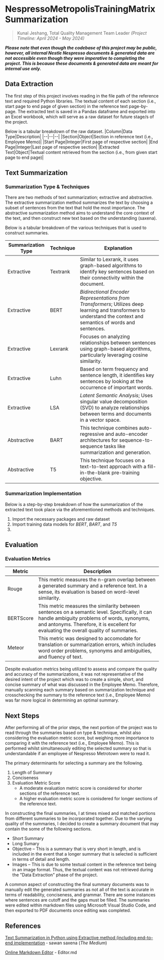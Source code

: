 # NespressoMetropolisTrainingMatrixSummarization

> Kunal Jeshang, Total Quality Management Team Leader _(Project Timeline: April 2024 - May 2024)_

***Please note that even though the codebase of this project may be public, however, all internal Nestle Nespresso documents & generated data are not accessible even though they were imperative to completing the project. This is because these documents & generated data are meant for internal use only.***

## Data Extraction

The first step of this project involves reading in the file path of the reference text and required Python libraries. The textual content of each section (i.e., start page to end page of given section) in the reference text page-by-page. The extracted text is saved in a Pandas dataframe and exported into an Excel workbook, which will serve as a raw dataset for future stage/s of the project.

Below is a tabular breakdown of the raw dataset.
|Column|Data Type|Description|
|--|--|--|
|Section|Object|Section in reference text (i.e., Employee Memo)|
|Start Page|Integer|First page of respective section|
|End Page|Integer|Last page of respective section|
|Extracted Text|Object|Textual content retrieved from the section (i.e., from given start page to end page)|

## Text Summarization

### Summarization Type & Techniques

There are two methods of text summarization; extractive and abstractive. The extractive summarization method summarizes the text by choosing a subset of sentences from the text that hold the most importance. The abstractive summarization method aims to understand the core context of the text, and then construct new text based on the understanding (saxena).

Below is a tabular breakdown of the various techniques that is used to construct summaries.

|Summarization Type|Technique|Explanation|
|--|--|--|
|Extractive|Textrank|Similar to Lexrank, it uses graph-based algorithms to identify key sentences based on their connectivity within the document.|
|Extractive|BERT|_Bidirectional Encoder Representations from Transformers_; Utilizes deep learning and transformers to understand the context and semantics of words and sentences.|
|Extractive|Lexrank|Focuses on analyzing relationships between sentences using graph-based algorithms, particularly leveraging cosine similarity.|
|Extractive|Luhn|Based on term frequency and sentence length, it identifies key sentences by looking at the occurrence of important words.|
|Extractive|LSA|_Latent Semantic Analysis_; Uses singular value decomposition (SVD) to analyze relationships between terms and documents in a vector space.|
|Abstractive|BART|This technique combines auto-regressive and auto-encoder architectures for sequence-to-sequence tasks like summarization and generation.|
|Abstractive|T5|This technique focuses on a text-to-text approach with a fill-in-the-blank pre-training objective.|

### Summarization Implementation

Below is a step-by-step breakdown of how the summarization of the extracted text took place via the aforementioned methods and techniques.
1. Import the necessary packages and raw dataset
2. Import training data models for _BERT_, _BART_, and _T5_
3. 

## Evaluation

### Evaluation Metrics

|Metric|Description|
|--|--|
|Rouge|This metric measures the n-gram overlap between a generated summary and a reference text. In a sense, its evaluation is based on word-level similarity.|
|BERTScore|This metric measures the similarity between sentences on a semantic level. Specifically, it can handle ambiguity problems of words, synonyms, and antonyms. Therefore, it is excellent for evaluating the overall quality of summaries.|
|Meteor|This metric was designed to accomodate for translation or summarization errors, which includes word order problems, synonyms and ambiguities, and fluency of text.|

Despite evaluation metrics being utilized to assess and compare the quality and accuracy of the summarizations, it was not representative of the desired intent of the project which was to create a simple, short, and concise summary of what was discussed in the Employee Memo. Therefore, manually scanning each summary based on summarization technique and crosschecking the summary to the reference text (i.e., Employee Memo) was far more logical in determining an optimal summary.

## Next Steps

After performing all of the prior steps, the next portion of the project was to read through the summaries based on type & technique, whilst also considering the evaluation metric score, but weighing more importance to comparing it with the reference text (i.e., Employee Memo). This is performed whilst simultaneously editing the selected summary so that is understandable if an employee of Nespresso Metrotown were to read it.

The primary determinants for selecting a summary are the following.
1. Length of Summary
2. Conciseness 
3. Evaluation Metric Score
    * A moderate evaluation metric score is considered for shorter sections of the reference text.
    * A higher evaluation metric score is conisdered for longer sections of the reference text.

In constructing the final summaries, I at times mixed and matched portions from different summaries to be incorporated together. Due to the varying quality of the summaries, I decided to create a summary document that may contain the some of the following sections.
* Short Summary
* Long Sumary
* Objective &ndash; This is a summary that is very short in length, and is included in the event that a longer summary that is selected is sufficient in terms of detail and length.
* Images &ndash; This is due to some textual content in the reference text being in an image format. Thus, the textual content was not retrieved during the "Data Extraction" phase of the project.

A common aspect of constructing the final summary documents was to manually edit the generated summaries as not all of the text is accurate in terms of readability, conciseness, and grammar. There are some instances where sentences are cutoff and the gaps must be filled. The summaries were edited within markdown files using Microsoft Visual Studio Code, and then exported to PDF documents once editing was completed.

## References

[Text Summarization in Python using Extractive method (including end-to-end implementation](https://medium.com/analytics-vidhya/text-summarization-in-python-using-extractive-method-including-end-to-end-implementation-2688b3fd1c8c) &dash; sawan saxena (_The Medium_)

[Online Markdown Editor](https://pandao.github.io/editor.md/en.html) - Editor.md
